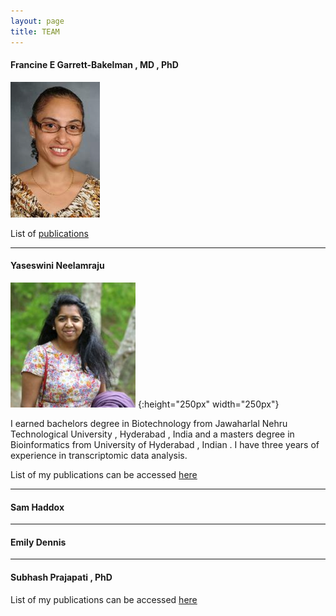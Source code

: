 ```yaml
---
layout: page
title: TEAM
---
```


#### Francine E Garrett-Bakelman , MD , PhD
![Fran](./_images/FGB.png "Francine")


List of [publications][FGB_pubmed]

----

#### Yaseswini Neelamraju

![Yaseswini](./_images/YN.jpg "Yaseswini")
{:height="250px" width="250px"}

I earned bachelors degree in Biotechnology from Jawaharlal Nehru Technological University , Hyderabad , India and a masters degree in Bioinformatics from University of Hyderabad , Indian . I have three years of experience in transcriptomic data analysis.

List of my publications can be accessed [here][YN_pubmed]

----

#### Sam Haddox

----

#### Emily Dennis

----

#### Subhash Prajapati , PhD

List of my publications can be accessed [here][SP_pubmed]


<!-- Pubmed Links in alphabetical order -->
[FGB_pubmed]: https://www.ncbi.nlm.nih.gov/pubmed/?term=garrett-bakelman%2C+francine
[SP_pubmed]: https://www.ncbi.nlm.nih.gov/pubmed/?term=prajapati%2C+subhash
[YN_pubmed]: https://www.ncbi.nlm.nih.gov/pubmed/?term=neelamraju%2C+yaseswini




